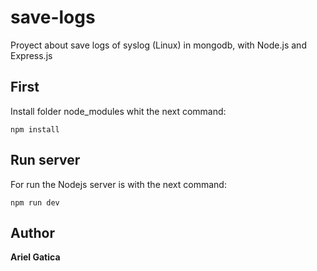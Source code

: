 # save-logs
Proyect about save logs of syslog (Linux) in mongodb, with Node.js and Express.js


## First
Install folder node_modules whit the next command:
```
npm install
```

## Run server
For run the Nodejs server is with the next command:
```
npm run dev
```
## Author
**Ariel Gatica**
